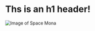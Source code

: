 # Ths is an h1 header!

![Image of Space Mona](https://cdn.dribbble.com/userupload/32268952/file/original-8e0bb15b0283875a04d7d4e1e0728177.png)
